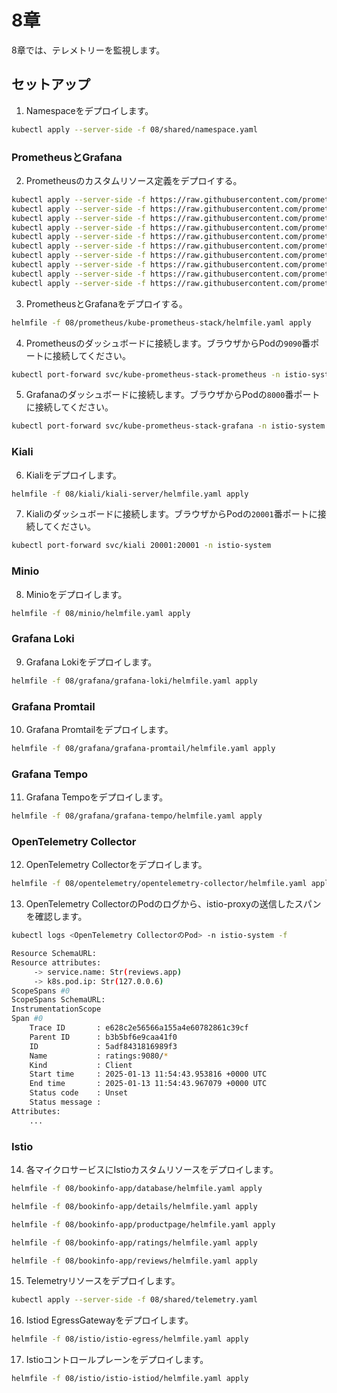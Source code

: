 # 8章

8章では、テレメトリーを監視します。

## セットアップ

1. Namespaceをデプロイします。

```bash
kubectl apply --server-side -f 08/shared/namespace.yaml
```

### PrometheusとGrafana

2. Prometheusのカスタムリソース定義をデプロイする。

```bash
kubectl apply --server-side -f https://raw.githubusercontent.com/prometheus-operator/prometheus-operator/v0.79.0/example/prometheus-operator-crd/monitoring.coreos.com_alertmanagerconfigs.yaml
kubectl apply --server-side -f https://raw.githubusercontent.com/prometheus-operator/prometheus-operator/v0.79.0/example/prometheus-operator-crd/monitoring.coreos.com_alertmanagers.yaml
kubectl apply --server-side -f https://raw.githubusercontent.com/prometheus-operator/prometheus-operator/v0.79.0/example/prometheus-operator-crd/monitoring.coreos.com_podmonitors.yaml
kubectl apply --server-side -f https://raw.githubusercontent.com/prometheus-operator/prometheus-operator/v0.79.0/example/prometheus-operator-crd/monitoring.coreos.com_probes.yaml
kubectl apply --server-side -f https://raw.githubusercontent.com/prometheus-operator/prometheus-operator/v0.79.0/example/prometheus-operator-crd/monitoring.coreos.com_prometheusagents.yaml
kubectl apply --server-side -f https://raw.githubusercontent.com/prometheus-operator/prometheus-operator/v0.79.0/example/prometheus-operator-crd/monitoring.coreos.com_prometheuses.yaml
kubectl apply --server-side -f https://raw.githubusercontent.com/prometheus-operator/prometheus-operator/v0.79.0/example/prometheus-operator-crd/monitoring.coreos.com_prometheusrules.yaml
kubectl apply --server-side -f https://raw.githubusercontent.com/prometheus-operator/prometheus-operator/v0.79.0/example/prometheus-operator-crd/monitoring.coreos.com_scrapeconfigs.yaml
kubectl apply --server-side -f https://raw.githubusercontent.com/prometheus-operator/prometheus-operator/v0.79.0/example/prometheus-operator-crd/monitoring.coreos.com_servicemonitors.yaml
kubectl apply --server-side -f https://raw.githubusercontent.com/prometheus-operator/prometheus-operator/v0.79.0/example/prometheus-operator-crd/monitoring.coreos.com_thanosrulers.yaml
```

3. PrometheusとGrafanaをデプロイする。

```bash
helmfile -f 08/prometheus/kube-prometheus-stack/helmfile.yaml apply
```

4. Prometheusのダッシュボードに接続します。ブラウザからPodの`9090`番ポートに接続してください。

```bash
kubectl port-forward svc/kube-prometheus-stack-prometheus -n istio-system 9090:9090
```

5. Grafanaのダッシュボードに接続します。ブラウザからPodの`8000`番ポートに接続してください。

```bash
kubectl port-forward svc/kube-prometheus-stack-grafana -n istio-system 8000:80
```

### Kiali

6. Kialiをデプロイします。

```bash
helmfile -f 08/kiali/kiali-server/helmfile.yaml apply
```

7. Kialiのダッシュボードに接続します。ブラウザからPodの`20001`番ポートに接続してください。

```bash
kubectl port-forward svc/kiali 20001:20001 -n istio-system
```

### Minio

8. Minioをデプロイします。

```bash
helmfile -f 08/minio/helmfile.yaml apply
```

### Grafana Loki

9. Grafana Lokiをデプロイします。

```bash
helmfile -f 08/grafana/grafana-loki/helmfile.yaml apply
```

### Grafana Promtail

10. Grafana Promtailをデプロイします。

```bash
helmfile -f 08/grafana/grafana-promtail/helmfile.yaml apply
```

### Grafana Tempo

11. Grafana Tempoをデプロイします。

```bash
helmfile -f 08/grafana/grafana-tempo/helmfile.yaml apply
```

### OpenTelemetry Collector

12. OpenTelemetry Collectorをデプロイします。

```bash
helmfile -f 08/opentelemetry/opentelemetry-collector/helmfile.yaml apply
```

13. OpenTelemetry CollectorのPodのログから、istio-proxyの送信したスパンを確認します。

```bash
kubectl logs <OpenTelemetry CollectorのPod> -n istio-system -f

Resource SchemaURL:
Resource attributes:
     -> service.name: Str(reviews.app)
     -> k8s.pod.ip: Str(127.0.0.6)
ScopeSpans #0
ScopeSpans SchemaURL:
InstrumentationScope
Span #0
    Trace ID       : e628c2e56566a155a4e60782861c39cf
    Parent ID      : b3b5bf6e9caa41f0
    ID             : 5adf8431816989f3
    Name           : ratings:9080/*
    Kind           : Client
    Start time     : 2025-01-13 11:54:43.953816 +0000 UTC
    End time       : 2025-01-13 11:54:43.967079 +0000 UTC
    Status code    : Unset
    Status message :
Attributes:
    ...
```

### Istio

14. 各マイクロサービスにIstioカスタムリソースをデプロイします。

```bash
helmfile -f 08/bookinfo-app/database/helmfile.yaml apply

helmfile -f 08/bookinfo-app/details/helmfile.yaml apply

helmfile -f 08/bookinfo-app/productpage/helmfile.yaml apply

helmfile -f 08/bookinfo-app/ratings/helmfile.yaml apply

helmfile -f 08/bookinfo-app/reviews/helmfile.yaml apply
```

15. Telemetryリソースをデプロイします。

```bash
kubectl apply --server-side -f 08/shared/telemetry.yaml
```

16. Istiod EgressGatewayをデプロイします。

```bash
helmfile -f 08/istio/istio-egress/helmfile.yaml apply
```

17. Istioコントロールプレーンをデプロイします。

```bash
helmfile -f 08/istio/istio-istiod/helmfile.yaml apply
```
